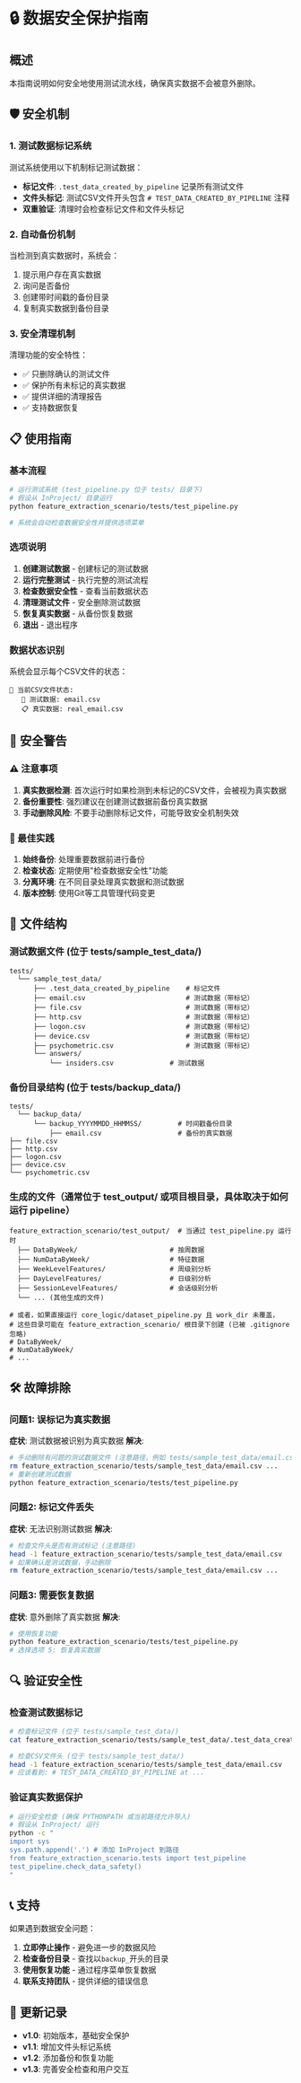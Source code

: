 # 🔒 数据安全保护指南

## 概述

本指南说明如何安全地使用测试流水线，确保真实数据不会被意外删除。

## 🛡️ 安全机制

### 1. 测试数据标记系统

测试系统使用以下机制标记测试数据：

- **标记文件**: `.test_data_created_by_pipeline` 记录所有测试文件
- **文件头标记**: 测试CSV文件开头包含 `# TEST_DATA_CREATED_BY_PIPELINE` 注释
- **双重验证**: 清理时会检查标记文件和文件头标记

### 2. 自动备份机制

当检测到真实数据时，系统会：

1. 提示用户存在真实数据
2. 询问是否备份
3. 创建带时间戳的备份目录
4. 复制真实数据到备份目录

### 3. 安全清理机制

清理功能的安全特性：

- ✅ 只删除确认的测试文件
- ✅ 保护所有未标记的真实数据
- ✅ 提供详细的清理报告
- ✅ 支持数据恢复

## 📋 使用指南

### 基本流程

```bash
# 运行测试系统 (test_pipeline.py 位于 tests/ 目录下)
# 假设从 InProject/ 目录运行
python feature_extraction_scenario/tests/test_pipeline.py

# 系统会自动检查数据安全性并提供选项菜单
```

### 选项说明

1. **创建测试数据** - 创建标记的测试数据
2. **运行完整测试** - 执行完整的测试流程
3. **检查数据安全性** - 查看当前数据状态
4. **清理测试文件** - 安全删除测试数据
5. **恢复真实数据** - 从备份恢复数据
6. **退出** - 退出程序

### 数据状态识别

系统会显示每个CSV文件的状态：

```
📄 当前CSV文件状态:
   🧪 测试数据: email.csv
   📋 真实数据: real_email.csv
```

## 🚨 安全警告

### ⚠️ 注意事项

1. **真实数据检测**: 首次运行时如果检测到未标记的CSV文件，会被视为真实数据
2. **备份重要性**: 强烈建议在创建测试数据前备份真实数据
3. **手动删除风险**: 不要手动删除标记文件，可能导致安全机制失效

### 🔄 最佳实践

1. **始终备份**: 处理重要数据前进行备份
2. **检查状态**: 定期使用"检查数据安全性"功能
3. **分离环境**: 在不同目录处理真实数据和测试数据
4. **版本控制**: 使用Git等工具管理代码变更

## 📁 文件结构

### 测试数据文件 (位于 tests/sample_test_data/)

```
tests/
  └── sample_test_data/
      ├── .test_data_created_by_pipeline    # 标记文件
      ├── email.csv                         # 测试数据（带标记）
      ├── file.csv                          # 测试数据（带标记）
      ├── http.csv                          # 测试数据（带标记）
      ├── logon.csv                         # 测试数据（带标记）
      ├── device.csv                        # 测试数据（带标记）
      ├── psychometric.csv                  # 测试数据（带标记）
      └── answers/
          └── insiders.csv              # 测试数据
```

### 备份目录结构 (位于 tests/backup_data/)

```
tests/
  └── backup_data/
      └── backup_YYYYMMDD_HHMMSS/         # 时间戳备份目录
          ├── email.csv                   # 备份的真实数据
├── file.csv
├── http.csv
├── logon.csv
├── device.csv
└── psychometric.csv
```

### 生成的文件（通常位于 test_output/ 或项目根目录，具体取决于如何运行 pipeline）

```
feature_extraction_scenario/test_output/  # 当通过 test_pipeline.py 运行时
  ├── DataByWeek/                       # 按周数据
  ├── NumDataByWeek/                    # 特征数据
  ├── WeekLevelFeatures/                # 周级别分析
  ├── DayLevelFeatures/                 # 日级别分析
  ├── SessionLevelFeatures/             # 会话级别分析
  └── ... (其他生成的文件)

# 或者，如果直接运行 core_logic/dataset_pipeline.py 且 work_dir 未覆盖，
# 这些目录可能在 feature_extraction_scenario/ 根目录下创建 (已被 .gitignore 忽略)
# DataByWeek/
# NumDataByWeek/
# ...
```

## 🛠️ 故障排除

### 问题1: 误标记为真实数据

**症状**: 测试数据被识别为真实数据
**解决**: 
```bash
# 手动删除有问题的测试数据文件 (注意路径，例如 tests/sample_test_data/email.csv)
rm feature_extraction_scenario/tests/sample_test_data/email.csv ...
# 重新创建测试数据
python feature_extraction_scenario/tests/test_pipeline.py
```

### 问题2: 标记文件丢失

**症状**: 无法识别测试数据
**解决**:
```bash
# 检查文件头是否有测试标记 (注意路径)
head -1 feature_extraction_scenario/tests/sample_test_data/email.csv
# 如果确认是测试数据，手动删除
rm feature_extraction_scenario/tests/sample_test_data/email.csv ...
```

### 问题3: 需要恢复数据

**症状**: 意外删除了真实数据
**解决**:
```bash
# 使用恢复功能
python feature_extraction_scenario/tests/test_pipeline.py
# 选择选项 5: 恢复真实数据
```

## 🔍 验证安全性

### 检查测试数据标记

```bash
# 检查标记文件 (位于 tests/sample_test_data/)
cat feature_extraction_scenario/tests/sample_test_data/.test_data_created_by_pipeline

# 检查CSV文件头 (位于 tests/sample_test_data/)
head -1 feature_extraction_scenario/tests/sample_test_data/email.csv
# 应该看到: # TEST_DATA_CREATED_BY_PIPELINE at ...
```

### 验证真实数据保护

```bash
# 运行安全检查 (确保 PYTHONPATH 或当前路径允许导入)
# 假设从 InProject/ 运行
python -c "
import sys
sys.path.append('.') # 添加 InProject 到路径
from feature_extraction_scenario.tests import test_pipeline
test_pipeline.check_data_safety()
"
```

## 📞 支持

如果遇到数据安全问题：

1. **立即停止操作** - 避免进一步的数据风险
2. **检查备份目录** - 查找以`backup_`开头的目录
3. **使用恢复功能** - 通过程序菜单恢复数据
4. **联系支持团队** - 提供详细的错误信息

## 🔮 更新记录

- **v1.0**: 初始版本，基础安全保护
- **v1.1**: 增加文件头标记系统
- **v1.2**: 添加备份和恢复功能
- **v1.3**: 完善安全检查和用户交互 